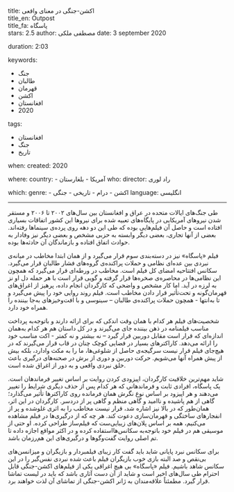 
title: اکشن-جنگی در معنای واقعی  
title_en: Outpost   
title_fa: پاسگاه  
stars: 2.5
author: مصطفی ملکی
date: 3 september 2020

duration: 2:03

keywords:
  - جنگ 
  - طالبان
  - قهرمان
  - اکشن
  - افغانستان
  - 2020 

tags:
  - افغانستان
  - جنگ
  - تاریخ

when:
  created: 2020

where:
  country:
    - آمریکا
    - بلغارستان
who:
  director: راد لوری
  
which:
  genre:
    - اکشن
    - درام
    - تاریخی
    - جنگی
  language: انگلیسی

---

طی جنگ‌های ایالات متحده در عراق و افغانستان بین سال‌های ۲۰۰۲ تا ۲۰۰۶ و مستقر شدن نیروهای آمریکایی در پایگاه‌های تعبیه شده برای نیروها این کشور اتفاقات بسیاری افتاده است و حاصل آن فیلم‌هایی بوده که طی این دو دهه روی پرده‌ی سینماها رفته‌اند. بعضی از آنها تجاری، بعضی دیگر وابسته به حزبی مشخص و بعضی دیگر نیز وفادار به حوادث اتفاق افتاده و بازماندگان آن حادثه‌ها بوده. 

فیلم «پاسگاه» نیز در دسته‌بندی سوم قرار می‌گیرد و از همان ابتدا مخاطب در میانه‌ی نبردی بین عده‌ای نظامی و حملات پراکنده‌ی گروه‌های فشار طالبان قرار می‌گیرد. سکانس افتتاحیه امضای کل فیلم است. مخاطب در ورطه‌ای قرار می‌گیرد که همچون این نظامی‌ها در محاصره‌ی‌ صخره‌ها قرار گرفته و گویی قرار است با هر حمله دل او نز به لرزه در آید. اما کار مشخص و واضحی که کارگردان انجام داده، پرهیز از اغراق‌های قهرمان‌گونه و تحت‌تأثیر قرار دادن مخاطب است. فیلم روند روایی خود را پیش می‌گیرد و تا به‌انتها - همچون حملات پراکنده‌ی طالبان – سینوسی و با افت‌و‌خیزهای به‌جا بیننده را همراه خود دارد. 

شخصیت‌های فیلم هر کدام با همان وقت اندکی که برای ارائه دارند و باتوجه‌به پرداخت مناسب فیلمنامه در ذهن بیننده جای می‌گیرند و در کل داستان هم هر کدام به‌همان اندازه‌ای که قرار است مقابل دوربین قرار گیرد – نه بیشتر و نه کمتر -  اکت مناسب خود را ارائه می‌دهد. کاراکترهای بسیار در فضایی کوچک چنان در قاب قرار می‌گیرند که در هیچ‌جای فیلم قرار نیست سرگیجه‌ی حاصل از شلوغی‌ها، ما را به مکث وادارد، بلکه بیش از پیش همراه آنها می‌شویم. حرکت دوربین و دوری از برش در صحنه‌های درگیری باعث خلق نبردی واقعی و به دور از اغراق شده است. 

شاید مهم‌ترین خلاقیت کارگردان، اپیزودی کردن روایت بر اساس تغییر فرماندهان است. یک پاسگاه، افرادی ثابت و فرماندهانی که هر کدام پس از حذف دیگری شرایط را تغییر می‌دهند و هر اپیزود بر اساس نوع نگرش همان فرمانده روی کاراکترها تأثیر می‌گذارد؛ گاهی از هم پاشیده و ناامید و گاهی منظم و گاهی پر از دردسر. کارگردان در این اثر، همان‌طور که در بالا نیز اشاره شد، قرار نیست مخاطب را به اثری غلوشده و پر از انفجارهای ساختگی و قهرمان‌سازی دعوت کند. هر چه که از درگیری‌ها در فیلم مشاهده می‌کنیم، همه بر اساس پلان‌های زیبایی‌ست که فیلم‌ساز طراحی کرده. او حتی از موسیقی هم در فیلم خود با‌توجه‌به سکانس‌هااستفاده کرده و در اکثر مواقع اجازه داده تا تم اصلی روایت گفت‌و‌گوها و درگیری‌های این هم‌رزمان باشد. 

برای سکانس نبرد پایانی شاید باید گفت کار زیبای فیلمبردار و بازیگران و میزانسن‌های بی‌نقص و صد البته بازی خوب بازیگران فیلم باعث شده نبردی نفس‌گیر را در این سکانس شاهد باشیم. فیلم «پاسگاه» بی هیچ اغراقی یکی از فیلم‌های اکشن-جنگی قابل احترام طی سال‌های اخیر است و شاید از آن دست آثاری باشد که باید در لیست تماشا قرار گیرد. مطمئناً علاقه‌مندان به ژانر اکشن-جنگی از تماشای آن لذت خواهند برد.